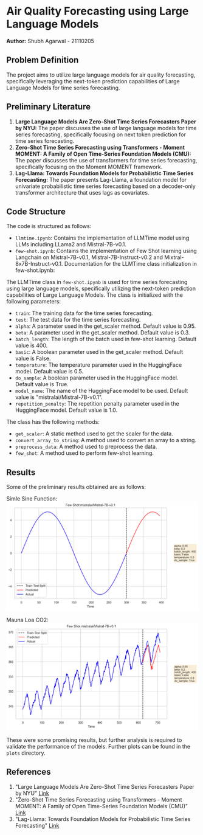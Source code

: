 # Air Quality Forecasting using Large Language Models

**Author:** Shubh Agarwal - 21110205

## Problem Definition

The project aims to utilize large language models for air quality forecasting, specifically leveraging the next-token prediction capabilities of Large Language Models for time series forecasting.

## Preliminary Literature

1. **Large Language Models Are Zero-Shot Time Series Forecasters Paper by NYU:** The paper discusses the use of large language models for time series forecasting, specifically focusing on next token prediction for time series forecasting.
2. **Zero-Shot Time Series Forecasting using Transformers - Moment MOMENT: A Family of Open Time-Series Foundation Models (CMU):** The paper discusses the use of transformers for time series forecasting, specifically focusing on the Moment MOMENT framework.
3. **Lag-Llama: Towards Foundation Models for Probabilistic Time Series Forecasting:** The paper presents Lag-Llama, a foundation model for univariate probabilistic time series forecasting based on a decoder-only transformer architecture that uses lags as covariates.

## Code Structure

The code is structured as follows:

- `llmtime.ipynb`: Contains the implementation of LLMTime model using LLMs including LLama2 and Mistral-7B-v0.1. 
- `few-shot.ipynb`: Contains the implementation of Few Shot learning using Langchain on Mistral-7B-v0.1, Mistral-7B-Instruct-v0.2 and Mixtral-8x7B-Instruct-v0.1. Documentation for the LLMTime class initialization in few-shot.ipynb:

The LLMTime class in `few-shot.ipynb` is used for time series forecasting using large language models, specifically utilizing the next-token prediction capabilities of Large Language Models. The class is initialized with the following parameters:

- `train`: The training data for the time series forecasting.
- `test`: The test data for the time series forecasting.
- `alpha`: A parameter used in the get_scaler method. Default value is 0.95.
- `beta`: A parameter used in the get_scaler method. Default value is 0.3.
- `batch_length`: The length of the batch used in few-shot learning. Default value is 400.
- `basic`: A boolean parameter used in the get_scaler method. Default value is False.
- `temperature`: The temperature parameter used in the HuggingFace model. Default value is 0.5.
- `do_sample`: A boolean parameter used in the HuggingFace model. Default value is True.
- `model_name`: The name of the HuggingFace model to be used. Default value is "mistralai/Mistral-7B-v0.1".
- `repetition_penalty`: The repetition penalty parameter used in the HuggingFace model. Default value is 1.0.

The class has the following methods:

- `get_scaler`: A static method used to get the scaler for the data.
- `convert_array_to_string`: A method used to convert an array to a string.
- `preprocess_data`: A method used to preprocess the data.
- `few_shot`: A method used to perform few-shot learning.

## Results

Some of the preliminary results obtained are as follows:

Simle Sine Function:
![Sine Curve](plots/mistral-few-shot-2024-02-12_14-38-39.png)

Mauna Loa CO2:
![Mauna Loa CO2](plots/mistral-few-shot-2024-02-12_14-47-19.png)

These were some promising results, but further analysis is required to validate the performance of the models.
Further plots can be found in the `plots` directory.

## References

1. "Large Language Models Are Zero-Shot Time Series Forecasters Paper by NYU" [Link](https://arxiv.org/abs/2310.07820)
2. "Zero-Shot Time Series Forecasting using Transformers - Moment MOMENT: A Family of Open Time-Series Foundation Models (CMU)" [Link](https://arxiv.org/abs/2402.03885)
3. "Lag-Llama: Towards Foundation Models for Probabilistic Time Series Forecasting" [Link](https://arxiv.org/html/2310.08278v3#:~:text=By%20applying%20a%20decomposition%20technique,%2C%202005%3B%20Hyndman%20%26%20Athanasopoulos%2C)
